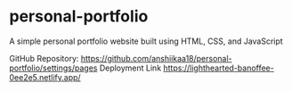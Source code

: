 # personal-portfolio
A simple personal portfolio website built using HTML, CSS, and JavaScript

GitHub Repository:
https://github.com/anshiikaa18/personal-portfolio/settings/pages
Deployment Link
https://lighthearted-banoffee-0ee2e5.netlify.app/
